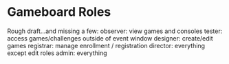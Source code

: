 # Gameboard Roles

Rough draft...and missing a few:
observer: view games and consoles
tester: access games/challenges outside of event window
designer: create/edit games
registrar: manage enrollment / registration
director: everything except edit roles
admin: everything
